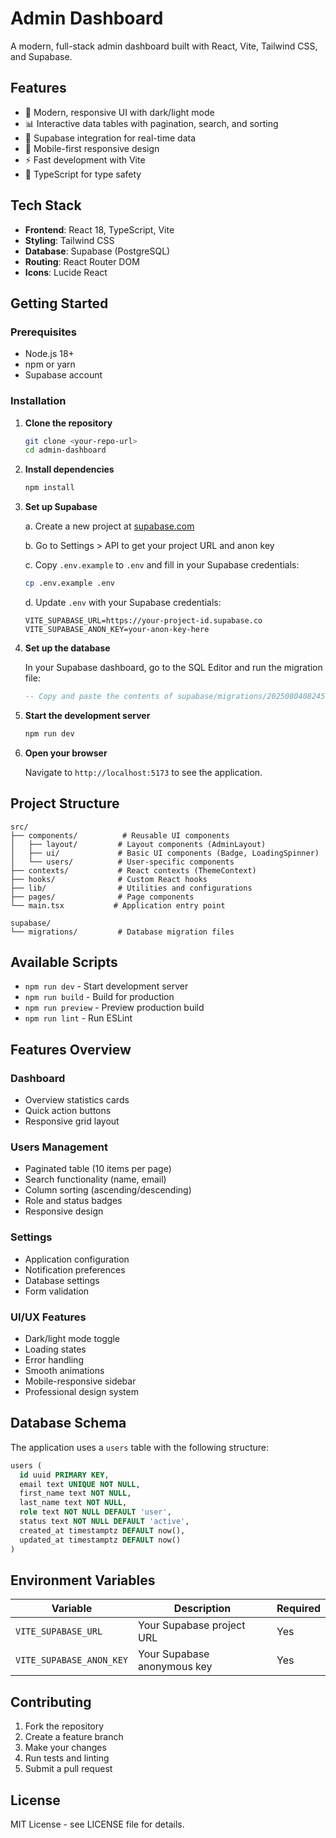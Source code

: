 # Admin Dashboard

A modern, full-stack admin dashboard built with React, Vite, Tailwind CSS, and Supabase.

## Features

- 🎨 Modern, responsive UI with dark/light mode
- 📊 Interactive data tables with pagination, search, and sorting
- 🔐 Supabase integration for real-time data
- 📱 Mobile-first responsive design
- ⚡ Fast development with Vite
- 🎯 TypeScript for type safety

## Tech Stack

- **Frontend**: React 18, TypeScript, Vite
- **Styling**: Tailwind CSS
- **Database**: Supabase (PostgreSQL)
- **Routing**: React Router DOM
- **Icons**: Lucide React

## Getting Started

### Prerequisites

- Node.js 18+ 
- npm or yarn
- Supabase account

### Installation

1. **Clone the repository**
   ```bash
   git clone <your-repo-url>
   cd admin-dashboard
   ```

2. **Install dependencies**
   ```bash
   npm install
   ```

3. **Set up Supabase**
   
   a. Create a new project at [supabase.com](https://supabase.com)
   
   b. Go to Settings > API to get your project URL and anon key
   
   c. Copy `.env.example` to `.env` and fill in your Supabase credentials:
   ```bash
   cp .env.example .env
   ```
   
   d. Update `.env` with your Supabase credentials:
   ```
   VITE_SUPABASE_URL=https://your-project-id.supabase.co
   VITE_SUPABASE_ANON_KEY=your-anon-key-here
   ```

4. **Set up the database**
   
   In your Supabase dashboard, go to the SQL Editor and run the migration file:
   ```sql
   -- Copy and paste the contents of supabase/migrations/20250804082458_empty_harbor.sql
   ```

5. **Start the development server**
   ```bash
   npm run dev
   ```

6. **Open your browser**
   
   Navigate to `http://localhost:5173` to see the application.

## Project Structure

```
src/
├── components/          # Reusable UI components
│   ├── layout/         # Layout components (AdminLayout)
│   ├── ui/             # Basic UI components (Badge, LoadingSpinner)
│   └── users/          # User-specific components
├── contexts/           # React contexts (ThemeContext)
├── hooks/              # Custom React hooks
├── lib/                # Utilities and configurations
├── pages/              # Page components
└── main.tsx           # Application entry point

supabase/
└── migrations/         # Database migration files
```

## Available Scripts

- `npm run dev` - Start development server
- `npm run build` - Build for production
- `npm run preview` - Preview production build
- `npm run lint` - Run ESLint

## Features Overview

### Dashboard
- Overview statistics cards
- Quick action buttons
- Responsive grid layout

### Users Management
- Paginated table (10 items per page)
- Search functionality (name, email)
- Column sorting (ascending/descending)
- Role and status badges
- Responsive design

### Settings
- Application configuration
- Notification preferences
- Database settings
- Form validation

### UI/UX Features
- Dark/light mode toggle
- Loading states
- Error handling
- Smooth animations
- Mobile-responsive sidebar
- Professional design system

## Database Schema

The application uses a `users` table with the following structure:

```sql
users (
  id uuid PRIMARY KEY,
  email text UNIQUE NOT NULL,
  first_name text NOT NULL,
  last_name text NOT NULL,
  role text NOT NULL DEFAULT 'user',
  status text NOT NULL DEFAULT 'active',
  created_at timestamptz DEFAULT now(),
  updated_at timestamptz DEFAULT now()
)
```

## Environment Variables

| Variable | Description | Required |
|----------|-------------|----------|
| `VITE_SUPABASE_URL` | Your Supabase project URL | Yes |
| `VITE_SUPABASE_ANON_KEY` | Your Supabase anonymous key | Yes |

## Contributing

1. Fork the repository
2. Create a feature branch
3. Make your changes
4. Run tests and linting
5. Submit a pull request

## License

MIT License - see LICENSE file for details.